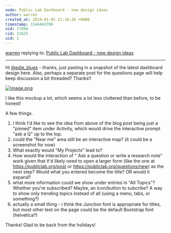 ```yaml
---
node: Public Lab Dashboard - new design ideas 
author: warren
created_at: 2019-01-02 21:16:26 +0000
timestamp: 1546463786
nid: 17890
cid: 21625
uid: 1
---
```




[warren](../profile/warren) replying to: [Public Lab Dashboard - new design ideas ](../notes/edie_blues/12-13-2018/public-lab-dashboard-new-design-ideas)

----
 Hi [@edie_blues](/profile/edie_blues) - thanks, just pasting in a snapshot of the latest dashboard design here. Also, perhaps a separate post for the questions page will help keep discussion a bit threaded? Thanks!!


[![image.png](/i/28590)](/i/28590)

I like this mockup a lot, which seems a lot less cluttered than before, to be honest! 

A few things. 

1. I think I'd like to see the idea from above of the blog post being just a "pinned" item under Activity, which would drive the interactive prompt "ask a Q" up to the top. 
2. could the "Near me" area still be an interactive map? (it could be a screenshot for now)
3. What exactly would "My Projects" lead to?
4. How would the interaction of " Ask a question or write a research note" work given that it'd likely need to open a larger form (like the one at https://publiclab.org/post or https://publiclab.org/questions/new) as the next step? Would what you entered become the title? OR would it expand?
5. what more information could we show under entries in "All Topics"? Whether you're subscribed? Maybe, an icon/button to subcribe? A way to show only trending topics instead of all (using a menu, tabs, or something?)
6. actually a small thing - i think the Junction font is appropriate for titles, but most other text on the page could be the default Bootstrap font (helvetica?)

Thanks! Glad to be back from the holidays!
